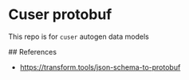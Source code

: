 # Cuser protobuf

This repo is for `cuser` autogen data models


## References
- https://transform.tools/json-schema-to-protobuf
